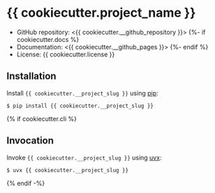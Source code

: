 # {{ cookiecutter.project_name }}

- GitHub repository: <{{ cookiecutter.__github_repository }}>
{%- if cookiecutter.docs %}
- Documentation: <{{ cookiecutter.__github_pages }}>
{%- endif %}
- License: {{ cookiecutter.license }}

## Installation

Install `{{ cookiecutter.__project_slug }}` using [pip](https://pip.pypa.io/en/stable/):

```console
$ pip install {{ cookiecutter.__project_slug }}
```
{% if cookiecutter.cli %}
## Invocation

Invoke `{{ cookiecutter.__project_slug }}` using [uvx](https://docs.astral.sh/uv/):

```console
$ uvx {{ cookiecutter.__project_slug }}
```
{% endif -%}
